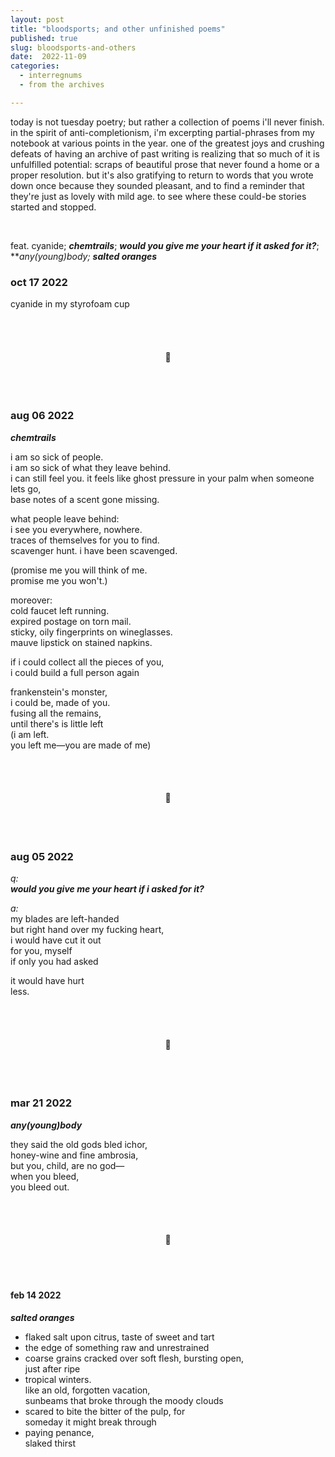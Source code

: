 ```yaml
---
layout: post
title: "bloodsports; and other unfinished poems"
published: true
slug: bloodsports-and-others
date:  2022-11-09
categories:
  - interregnums
  - from the archives

---
```

today is not tuesday poetry; but rather a collection of poems i'll never finish. in the spirit of anti-completionism, i'm excerpting partial-phrases from my notebook at various points in the year. one of the greatest joys and crushing defeats of having an archive of past writing is realizing that so much of it is unfulfilled potential: scraps of beautiful prose that never found a home or a proper resolution. but it's also gratifying to return to words that you wrote down once because they sounded pleasant, and to find a reminder that they're just as lovely with mild age. to see where these could-be stories started and stopped. 

<br />

feat. cyanide; ***chemtrails***; ***would you give me your heart if it asked for it?***; ***any(young)body;* ***salted oranges***


<!--more--->

### oct 17 2022
cyanide in my styrofoam cup

<br />
<br />


<h4 style="text-align:center">🌠</h4>

<br />
<br />


### **aug 06 2022**
***chemtrails***

i am so sick of people.\
i am so sick of what they leave behind.\
i can still feel you. it feels like
ghost pressure in your palm when someone lets go,\
base notes of a scent gone missing. 

what people leave behind:\
i see you everywhere, nowhere.\
traces of themselves for you to find.\
scavenger hunt. i have been scavenged.

(promise me you will think of me.\
promise me you won't.)

moreover:\
cold faucet left running.\
expired postage on torn mail.\
sticky, oily fingerprints on wineglasses.\
mauve lipstick on stained napkins.

if i could collect all the pieces of you,\
i could build a full person again

frankenstein's monster,\
i could be, made of you.\
fusing all the remains,\
until there's is little left\
(i am left.\
you left me—you are made of me)

<br />
<br />


<h4 style="text-align:center">🌠</h4>

<br />
<br />


### **aug 05 2022**
*q:*\
***would you give me your heart if i asked for it?***

*a:*\
my blades are left-handed\
but right hand over my fucking heart,\
i would have cut it out\
for you, myself\
if only you had asked

it would have hurt\
less.

<br />
<br />


<h4 style="text-align:center">🌠</h4>

<br />
<br />


### **mar 21 2022**
***any(young)body***

they said the old gods bled ichor,\
honey-wine and fine ambrosia,\
but you, child, are no god—\
when you bleed,\
you bleed out.

<br />
<br />


<h4 style="text-align:center">🌠</h4>

<br />
<br />


#### **feb 14 2022**
***salted oranges***
- flaked salt upon citrus, taste of sweet and tart
- the edge of something raw and unrestrained
- coarse grains cracked over soft flesh, bursting open,\
  just after ripe
- tropical winters.\
  like an old, forgotten vacation,\
  sunbeams that broke through the moody clouds
- scared to bite the bitter of the pulp, for\
  someday it might break through
- paying penance,\
  slaked thirst



